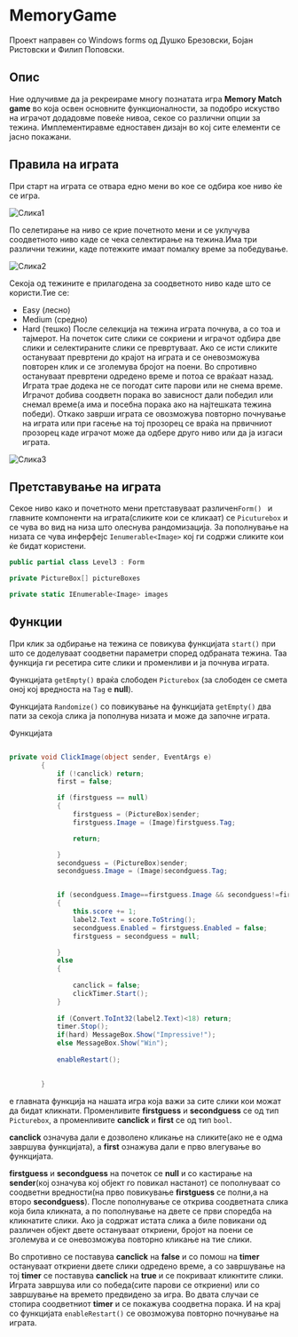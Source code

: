 # MemoryGame
Проект направен со Windows forms од Душко Брезовски, Бојан Ристовски и Филип Поповски.

## Опис
Ние одлучивме да ја рекреираме многу познатата игра **Memory Match game** во која освен основните функционалности, за подобро искуство на играчот додадовме повеќе нивоа, секое со различни опции за тежина. Имплементиравме едноставен дизајн во кој сите елементи се јасно покажани.

## Правила на играта
При старт на играта се отвара едно мени во кое се одбира кое ниво ќе се игра.


![Слика1](https://i.imgur.com/SuYnDLB.png)


По селетирање на ниво се крие почетното мени и се уклучува соодветното ниво каде се чека селектирање на тежина.Има три различни тежини, каде потежките имаат помалку време за победување.

![Слика2](https://i.imgur.com/QQqowXY.png)


Секоја од тежините е прилагодена за соодветното ниво каде што се користи.Тие се:
* Easy (лесно)
* Medium (средно)
* Hard (тешко)
После селекција на тежина играта почнува, а со тоа и тајмерот. На почеток сите слики се сокриени и играчот одбира две слики и селектираните слики се превртуваат. Ако се исти сликите остануваат превртени до крајот на играта и се оневозможува повторен клик и се зголемува бројот на поени. Во спротивно остануваат превртени одредено време и потоа се враќаат назад.
Играта трае додека не се погодат сите парови или не снема време. Играчот добива соодветн порака во зависност дали победил или снемал време(а има и посебна порака ако на најтешката тежина победи). Откако заврши играта се овозможува повторно почнување на играта или при гасење на тој прозорец се враќа на првичниот прозорец каде играчот може да одбере друго ниво или да ја изгаси играта. 


![Слика3](https://i.imgur.com/qHUZZyB.png)


## Претставување на играта
Секое ниво како и почетното мени претставуваат различен```Form() ``` и главните компоненти на играта(сликите кои се кликаат) се ```Picuturebox``` и се чува во вид на низа што олеснува рандомизација. За пополнување на низата се чува инферфејс ```Ienumerable<Image>``` кој ги содржи сликите кои ќе бидат користени.
```c#
public partial class Level3 : Form

private PictureBox[] pictureBoxes

private static IEnumerable<Image> images
```

## Функции
При клик за одбирање на тежина се повикува функцијата ```start()``` при што се доделуваат соодветни параметри според одбраната тежина. Таа функција ги ресетира сите слики и променливи и ја почнува играта.

Функцијата ```getEmpty()``` враќа слободен ```Picturebox``` (за слободен се смета оној кој вредноста на ```Tag``` е **null**).

Функцијата ```Randomize()``` со повикување на функцијата ```getEmpty()``` два пати за секоја слика ја пополнува низата и може да започне играта.

Функцијата
```c#

private void ClickImage(object sender, EventArgs e)
        {
            if (!canclick) return;
            first = false;

            if (firstguess == null)
            {
                firstguess = (PictureBox)sender;
                firstguess.Image = (Image)firstguess.Tag;

                return;

            }
            secondguess = (PictureBox)sender;
            secondguess.Image = (Image)secondguess.Tag;


            if (secondguess.Image==firstguess.Image && secondguess!=firstguess)
            {
                this.score += 1;
                label2.Text = score.ToString();
                secondguess.Enabled = firstguess.Enabled = false;
                firstguess = secondguess = null;

            }
            else
            {
                
                canclick = false;
                clickTimer.Start();
            }
            
            if (Convert.ToInt32(label2.Text)<18) return;
            timer.Stop();
            if(hard) MessageBox.Show("Impressive!");
            else MessageBox.Show("Win");
            
            enableRestart();
            

        }
```

е главната функција на нашата игра која важи за сите слики кои можат да бидат кликнати. Променливите **firstguess** и **secondguess** се од тип ```Picturebox```, а променливите **canclick** и **first** се од тип ```bool```.

**canclick** означува дали е дозволено кликање на сликите(ако не е одма завршува функцијата), a **first** ознажува дали е прво влегување во функцијата. 

**firstguess** и **secondguess** на почеток се **null** и со кастирање на **sender**(кој означува кој објект го повикал настанот) се пополнуваат со соодветни вредности(на прво повикување **firstguess** се полни,а на второ **secondguess**). После пополнување се открива соодветната слика која била кликната, а по пополнување на двете се први споредба на кликнатите слики. Ако ја содржат истата слика а биле повикани од различен објект двете остануваат откриени, бројот на поени се зголемува и се оневозможува повторно кликање на тие слики. 

Во спротивно се поставува **canclick** на **false** и со помош на **timer** остануваат откриени двете слики одредено време, а со завршување на тој **timer** се поставува **canclick** на **true** и се покриваат кликнтите слики. Играта завршува или со победа(сите парови се откриени) или со завршување на времето предвидено за игра. 
Во двата случаи се стопира соодветниот **timer** и се покажува соодветна порака. И на крај со функцијата ```enableRestart()``` се овозможува повторно почнување на играта. 
